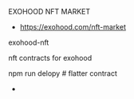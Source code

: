 

EXOHOOD NFT MARKET

* https://exohood.com/nft-market

exohood-nft

nft contracts for exohood

npm run delopy # flatter contract

*
